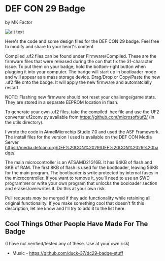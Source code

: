# DEF CON 29 Badge
by MK Factor

![alt text](https://github.com/compukidmike/Defcon29/blob/main/Hardware/Defcon29BadgeTypes.jpg "Badge Types")

Here's the code and some design files for the DEF CON 29 badge. Feel free to modify and share to your heart's content.

Compiled .uf2 files can be found under Firmware/Compiled. These are the firmware files that were released during the con that fix the 31-character issue. To put them on your badge, hold the bottom-right button when plugging it into your computer. The badge will start up in bootloader mode and will appear as a mass storage device. Drag/Drop or Copy/Paste the new .uf2 file onto the badge. It will apply the new firmware and automatcially restart.

NOTE: Flashing new firmware should not reset your challenge/game stats. They are stored in a separate EEPROM location in flash.

To generate your own .uf2 files, take the compiled .hex file and use the UF2 converter uf2conv.py available from https://github.com/microsoft/uf2/ (in the utils directory).

I wrote the code in ~~Atmel~~Microchip Studio 7.0 and used the ASF Framework. The install files for the version I used is available on the DEF CON Media Server
https://media.defcon.org/DEF%20CON%2029/DEF%20CON%2029%20badge/

The main microcontroller is an ATSAMD21G16B. It has 64KB of flash and 8KB of RAM. The first 8KB of flash is used for the bootloader, leaving 56KB for the main program. The bootloader is write protected by internal fuses in the microcontroller. If you want to remove it, you'll need to use an SWD programmer or write your own program that unlocks the booloader section and erases/overwrites it. Do this at your own risk.

Pull requests *may* be merged if they add functionality while retaining all original functionality. If you make something cool that doesn't fit this description, let me know and I'll try to add it to the list here.

## Cool Things Other People Have Made For The Badge ##
(I have not verified/tested any of these. Use at your own risk) 
* Music - https://github.com/duck-37/dc29-badge-stuff
